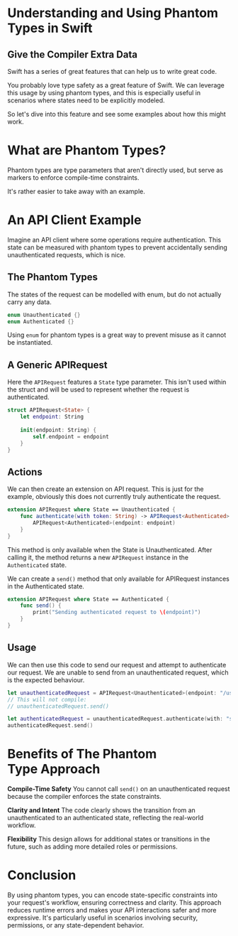 # Understanding and Using Phantom Types in Swift
## Give the Compiler Extra Data

Swift has a series of great features that can help us to write great code.

You probably love type safety as a great feature of Swift. We can leverage this usage by using phantom types, and this is especially useful in scenarios where states need to be explicitly modeled. 

So let's dive into this feature and see some examples about how this might work.

# What are Phantom Types?
Phantom types are type parameters that aren't directly used, but serve as markers to enforce compile-time constraints.

It's rather easier to take away with an example.

# An API Client Example
Imagine an API client where some operations require authentication. This state can be measured with phantom types to prevent accidentally sending unauthenticated requests, which is nice.

## The Phantom Types
The states of the request can be modelled with enum, but do not actually carry any data.
```swift
enum Unauthenticated {}
enum Authenticated {}
```

Using `enum` for phantom types is a great way to prevent misuse as it cannot be instantiated.

## A Generic APIRequest
Here the `APIRequest` features a `State` type parameter. This isn't used within the struct and will be used to represent whether the request is authenticated.

```swift
struct APIRequest<State> {
    let endpoint: String
    
    init(endpoint: String) {
        self.endpoint = endpoint
    }
}
```

## Actions
We can then create an extension on API request. This is just for the example, obviously this does not currently truly authenticate the request.

```swift
extension APIRequest where State == Unauthenticated {
    func authenticate(with token: String) -> APIRequest<Authenticated> {
        APIRequest<Authenticated>(endpoint: endpoint)
    }
}
```

This method is only available when the State is Unauthenticated. After calling it, the method returns a new `APIRequest` instance in the `Authenticated` state.

We can create a `send()` method that only available for APIRequest instances in the Authenticated state.

```swift
extension APIRequest where State == Authenticated {
    func send() {
        print("Sending authenticated request to \(endpoint)")
    }
}
```

## Usage
We can then use this code to send our request and attempt to authenticate our request. We are unable to send from an unauthenticated request, which is the expected behaviour.

```swift
let unauthenticatedRequest = APIRequest<Unauthenticated>(endpoint: "/user/profile")
// This will not compile:
// unauthenticatedRequest.send()

let authenticatedRequest = unauthenticatedRequest.authenticate(with: "secureToken")
authenticatedRequest.send()
```

# Benefits of The Phantom Type Approach
**Compile-Time Safety**
You cannot call `send()` on an unauthenticated request because the compiler enforces the state constraints.

**Clarity and Intent**
The code clearly shows the transition from an unauthenticated to an authenticated state, reflecting the real-world workflow.

**Flexibility**
This design allows for additional states or transitions in the future, such as adding more detailed roles or permissions.

# Conclusion
By using phantom types, you can encode state-specific constraints into your request's workflow, ensuring correctness and clarity. This approach reduces runtime errors and makes your API interactions safer and more expressive. It's particularly useful in scenarios involving security, permissions, or any state-dependent behavior.
